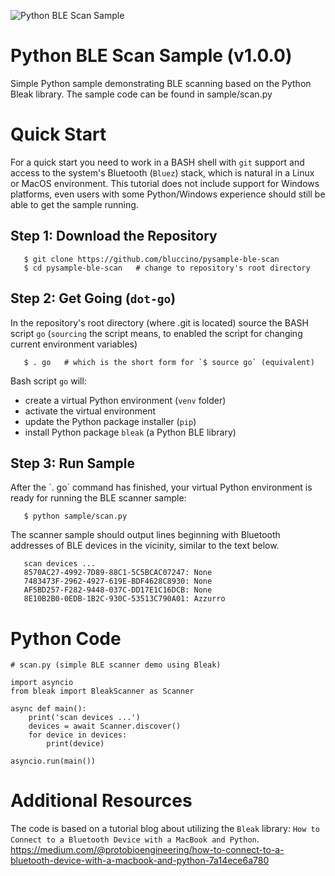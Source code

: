 ![Python BLE Scan Sample](https://github.com/bluccino/pysample-ble-scan/assets/17394277/9214608c-f4e5-455c-b0e9-39da8abddd68)


# Python BLE Scan Sample (v1.0.0)

Simple Python sample demonstrating BLE scanning based on the Python Bleak
library. The sample code can be found in sample/scan.py


# Quick Start

For a quick start you need to work in a BASH shell with `git` support and access
to the system's Bluetooth (`Bluez`) stack, which is natural in a Linux or MacOS environment. This tutorial does not include support for Windows platforms, even
users with some Python/Windows experience should still be able to get the
sample running.

## Step 1: Download the Repository

```
   $ git clone https://github.com/bluccino/pysample-ble-scan
   $ cd pysample-ble-scan   # change to repository's root directory
```

## Step 2: Get Going (`dot-go`)

In the repository's root directory (where .git is located) source the
BASH script `go` (`sourcing` the script means, to enabled the script for
changing current environment variables)

```
   $ . go   # which is the short form for `$ source go` (equivalent)
```

Bash script `go` will:

* create a virtual Python environment (`venv` folder)
* activate the virtual environment
* update the Python package installer (`pip`)
* install Python package `bleak` (a Python BLE library)

## Step 3: Run Sample

After the ´. go´ command has finished, your virtual Python environment is ready
for running the BLE scanner sample:

```
   $ python sample/scan.py
```

The scanner sample should output lines beginning with Bluetooth addresses of
BLE devices in the vicinity, similar to the text below.

```
   scan devices ...
   8570AC27-4992-7D89-88C1-5C5BCAC07247: None
   7483473F-2962-4927-619E-BDF4628C8930: None
   AF5BD257-F282-9448-037C-DD17E1C16DCB: None
   8E10B2B0-0EDB-1B2C-930C-53513C790A01: Azzurro
```


# Python Code

```
# scan.py (simple BLE scanner demo using Bleak)

import asyncio
from bleak import BleakScanner as Scanner

async def main():
    print('scan devices ...')
    devices = await Scanner.discover()
    for device in devices:
        print(device)

asyncio.run(main())
```

# Additional Resources

The code is based on a tutorial blog about utilizing the `Bleak` library:
`How to Connect to a Bluetooth Device with a MacBook and Python`.
https://medium.com/@protobioengineering/how-to-connect-to-a-bluetooth-device-with-a-macbook-and-python-7a14ece6a780
